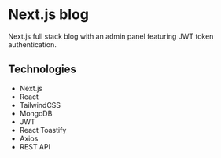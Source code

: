 # Next.js blog

Next.js full stack blog with an admin panel featuring JWT token authentication.

## Technologies

- Next.js
- React
- TailwindCSS
- MongoDB
- JWT
- React Toastify
- Axios
- REST API
